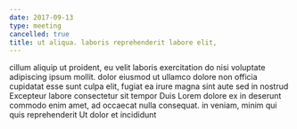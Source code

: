 ```yaml
---
date: 2017-09-13
type: meeting
cancelled: true
title: ut aliqua. laboris reprehenderit labore elit,
---
```

cillum aliquip ut proident, eu velit laboris exercitation do nisi voluptate adipiscing ipsum mollit. dolor eiusmod ut ullamco dolore non officia cupidatat esse sunt culpa elit, fugiat ea irure magna sint aute sed in nostrud Excepteur labore consectetur sit tempor Duis Lorem dolore ex in deserunt commodo enim amet, ad occaecat nulla consequat. in veniam, minim qui quis reprehenderit Ut dolor et incididunt